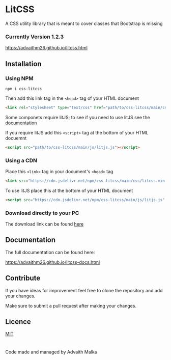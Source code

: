 # LitCSS
A CSS utility library that is meant to cover classes that Bootstrap is missing

### Currently Version 1.2.3

https://advaithm26.github.io/litcss.html

## Installation

### Using NPM

```npm
npm i css-litcss
```
Then add this link tag in the ```<head>``` tag of your HTML document

```html
<link rel="stylesheet" type="text/css" href="path/to/css-litcss/main/css/litcss.css"/>
```

Some componets require litJS; to see if you need to use litJS see the  [documentation](https://advaithm26.github.io/litcss-docs.html)

If you require litJS add this ```<script>``` tag at the bottom of your HTML docuemnt

```html
<script src="path/to/css-litcss/main/js/litjs.js"></script>
```

### Using a CDN

Place this ```<link>``` tag in your document's ```<head>``` tag

```html
<link src="https://cdn.jsdelivr.net/npm/css-litcss/main/css/litcss.min.css" crossorigin="anonymous"/>
```

To use litJS place this at the bottom of your HTML document

```html
<script src="https://cdn.jsdelivr.net/npm/css-litcss/main/js/litjs.js" crossorigin="anonymous"></script>
```

### Download directly to your PC

The download link can be found [here](https://advaithm26.github.io/litcss.html)

## Documentation

The full documentation can be found here:

https://advaithm26.github.io/litcss-docs.html

## Contribute

If you have ideas for improvement feel free to clone the repository and add your changes.

Make sure to submit a pull request after making your changes.

## Licence 

[MIT](https://choosealicense.com/licenses/mit/)

#

Code made and managed by Advaith Malka
